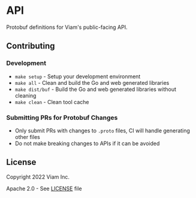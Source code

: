 # API

Protobuf definitions for Viam's public-facing API.

## Contributing

### Development

- `make setup` - Setup your development environment
- `make all` - Clean and build the Go and web generated libraries
- `make dist/buf` - Build the Go and web generated libraries without cleaning
- `make clean` - Clean tool cache

### Submitting PRs for Protobuf Changes

- Only submit PRs with changes to `.proto` files, CI will handle generating other files
- Do not make breaking changes to APIs if it can be avoided

## License

Copyright 2022 Viam Inc.

Apache 2.0 - See [LICENSE](https://github.com/viamrobotics/api/blob/main/LICENSE) file
